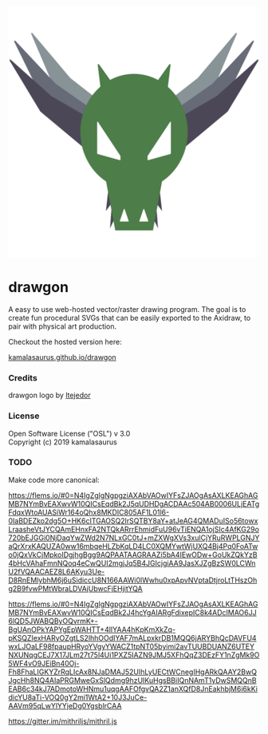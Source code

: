 ![drawgon logo](android-chrome-512x512.png)

# drawgon

A easy to use web-hosted vector/raster drawing program.  The goal is to
create fun procedural SVGs that can be easily exported to the Axidraw,
to pair with physical art production.

Checkout the hosted version here:

[kamalasaurus.github.io/drawgon](kamalasaurus.github.io/drawgon)


### Credits

drawgon logo by [ltejedor](https://github.com/ltejedor)

### License

Open Software License ("OSL") v 3.0\
Copyright (c) 2019 kamalasaurus

### TODO

Make code more canonical:

https://flems.io/#0=N4IgZglgNgpgziAXAbVAOwIYFsZJAOgAsAXLKEAGhAGMB7NYmBvEAXwvW10QICsEqdBk2J5qUDHDgACDAAc504AB0006ULjEATgFdqxWtoAUASiWr164oQhx8MKDIC805AF1L01l6-0IaBDEZko2dg5O+HK6cITGAOSQ2lrSQTBY8aY+atJeAG4QMADuISo56towxLraasheVtJYCQAmEHnxFA2NTQkARrrEhmidFuU96vTiENQA1ojSIc4AfKG29o720bEJGGi0NjDaqYwZWd2N7NLxGC0tJ+mZXWgXVs3xulCjYRuRWPLGNJYaQrXrxKAQUZA0ww16mbqeHLZbKqLD4LC0XQMYwtWjUXQ4Bj4Pq0FoATwo0jQxVkCjMpkoIDgjhgBgg9AQPAATAAGRAAZi5bA4IEwODw+GoUkZQkYzB4bHcVAhaFmnNQoq4eCwQUI2mgjJq5B4JGIcjgiAA9JasXJZgBzSW0LCWnU2fVQAACAEZ8L6AKyu3Ue-D8RnEMlybhM6j6uSidiccU8N166AAWi0lWwhu0xpApvNVptaDtjroLtTHszOhg2B9fvwPMtWbraLDVAjUbwcFjEHjitYQA

https://flems.io/#0=N4IgZglgNgpgziAXAbVAOwIYFsZJAOgAsAXLKEAGhAGMB7NYmBvEAXwvW10QICsEqdBk2J4hcYgAIARgFdixepIC8k4ADcIMAO6JJ6lQD5JWABQByOQvrmK+-BgUAnOPkYAPYgEpWAHTT+4lIYAA4hKpKmXkZq-pKSQZIexHARyOZgtLS2lhhOOdIYAF7mALpxkrDB1MQQ6jARYBhQcDAVFU4wxLJOaLF98fpaupHRyoYVgyYWACZ1tpNT05byimi2avTUUBDUANZ6UTEYNXUNqgCEJ7X17JLm27t75l4Ui1PXZ5IAZN9JMJ5XFhQqZ3DEzFY1nZgMk9O5WF4vO9JEiBn40Oj-Fh8FhaLIGKYZrRqLIcAx8NJaDMAJ52UIhLyUECtWCnegIHgARkQAAY2BwQJgcHh8NQ4AIaPRGMweGxSlQdmg9hzUIKuHgsBBiIQnNAmT1yDwSMQQnBEAB6c34kJ7ADmotoWHNmu1uqgAAFOfgvQA2Z1anXQfD8JnEakhbjM6i6kKidicYU8aTi-VOQ0gY2mi1WtA2+10J3JuCe-AAVm95qLwYlYYjeDg0YgsblrCAA

https://gitter.im/mithriljs/mithril.js
